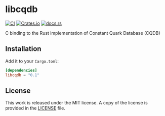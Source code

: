 # libcqdb

[![CI](https://github.com/messense/cqdb-rs/workflows/CI/badge.svg)](https://github.com/messense/cqdb-rs/actions?query=workflow%3ACI)
[![Crates.io](https://img.shields.io/crates/v/libcqdb.svg)](https://crates.io/crates/libcqdb)
[![docs.rs](https://docs.rs/libcqdb/badge.svg)](https://docs.rs/libcqdb/)

C binding to the Rust implementation of Constant Quark Database (CQDB)

## Installation

Add it to your ``Cargo.toml``:

```toml
[dependencies]
libcqdb = "0.1"
```

## License

This work is released under the MIT license. A copy of the license is provided
in the [LICENSE](./LICENSE) file.
